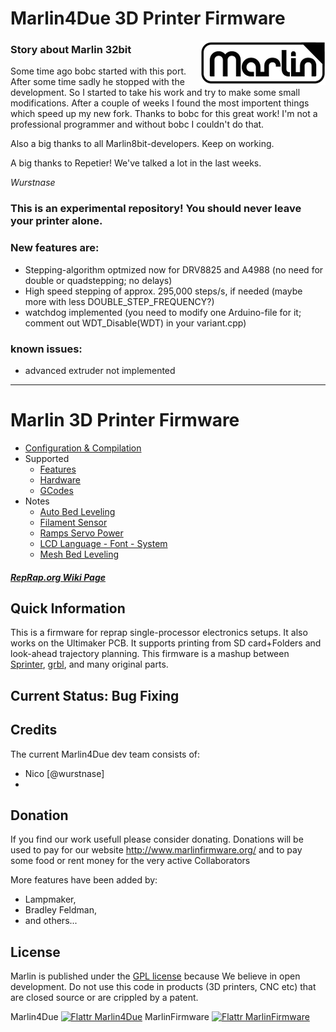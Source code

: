 # Marlin4Due 3D Printer Firmware
<img align="right" src="Documentation/Logo/Marlin%20Logo%20GitHub.png" />

### Story about Marlin 32bit
Some time ago bobc started with this port. After some time sadly he stopped with the development. So I started to take his work and try to make some small modifications. After a couple of weeks I found the most importent things which speed up my new fork. Thanks to bobc for this great work! I'm not a professional programmer and without bobc I couldn't do that.

Also a big thanks to all Marlin8bit-developers. Keep on working.

A big thanks to Repetier! We've talked a lot in the last weeks.

*Wurstnase*

### This is an experimental repository! You should never leave your printer alone.

### New features are:
* Stepping-algorithm optmized now for DRV8825 and A4988 (no need for double or quadstepping; no delays)
* High speed stepping of approx. 295,000 steps/s, if needed (maybe more with less DOUBLE_STEP_FREQUENCY?)
* watchdog implemented (you need to modify one Arduino-file for it; comment out WDT_Disable(WDT) in your variant.cpp)
 
### known issues:
* advanced extruder not implemented

---
# Marlin 3D Printer Firmware
  * [Configuration & Compilation](/Documentation/Compilation.md)
  * Supported
    * [Features](/Documentation/Features.md)
    * [Hardware](/Documentation/Hardware.md)
    * [GCodes](/Documentation/GCodes.md)
  * Notes
    * [Auto Bed Leveling](/Documentation/BedLeveling.md)
    * [Filament Sensor](/Documentation/FilamentSensor.md)
    * [Ramps Servo Power](/Documentation/RampsServoPower.md)
    * [LCD Language - Font - System](Documentation/LCDLanguageFont.md)
    * [Mesh Bed Leveling](/Documentation/MeshBedLeveling.md)

##### [RepRap.org Wiki Page](http://reprap.org/wiki/Marlin)

## Quick Information

This is a firmware for reprap single-processor electronics setups.
It also works on the Ultimaker PCB. It supports printing from SD card+Folders and look-ahead trajectory planning.
This firmware is a mashup between [Sprinter](https://github.com/kliment/Sprinter), [grbl](https://github.com/simen/grbl), and many original parts.

## Current Status: Bug Fixing


## Credits

The current Marlin4Due dev team consists of:

 - Nico [@wurstnase]
 - 

## Donation

If you find our work usefull please consider donating. Donations will be used to pay for our website http://www.marlinfirmware.org/ and to pay some food or rent money for the very active Collaborators

More features have been added by:
  - Lampmaker,
  - Bradley Feldman,
  - and others...

## License

Marlin is published under the [GPL license](/Documentation/COPYING.md) because We believe in open development.
Do not use this code in products (3D printers, CNC etc) that are closed source or are crippled by a patent.

Marlin4Due [![Flattr Marlin4Due](http://api.flattr.com/button/flattr-badge-large.png)](https://flattr.com/submit/auto?user_id=Wurstnase&url=https%3A%2F%2Fgithub.com%2FWurstnase%2FMarlin4Due) MarlinFirmware [![Flattr MarlinFirmware](http://api.flattr.com/button/flattr-badge-large.png)](https://flattr.com/submit/auto?user_id=ErikZalm&url=https://github.com/MarlinFirmware/Marlin&title=Marlin&language=&tags=github&category=software)
